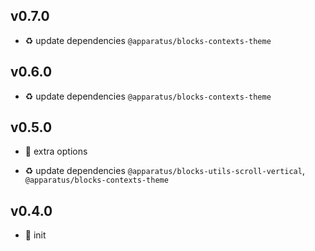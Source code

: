 ## v0.7.0

* ♻️ update dependencies `@apparatus/blocks-contexts-theme`

## v0.6.0

* ♻️ update dependencies `@apparatus/blocks-contexts-theme`

## v0.5.0

* 🌱 extra options

* ♻️ update dependencies `@apparatus/blocks-utils-scroll-vertical`, `@apparatus/blocks-contexts-theme`

## v0.4.0

* 🐣 init
